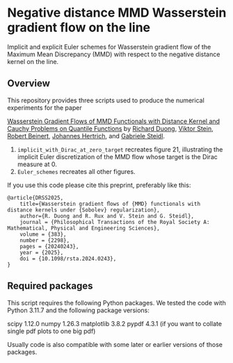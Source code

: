 # Negative distance MMD Wasserstein gradient flow on the line
Implicit and explicit Euler schemes for Wasserstein gradient flow of the Maximum Mean Discrepancy (MMD) with respect to the negative distance kernel on the line.

Overview
---------------------------
This repository provides three scripts used to produce the numerical experiments for the paper

[Wasserstein Gradient Flows of MMD Functionals with Distance Kernel and  Cauchy Problems on Quantile Functions](https://arxiv.org/abs/2408.07498) by [Richard Duong](https://www.researchgate.net/profile/Richard-Duong), [Viktor Stein](https://viktorajstein.github.io/), [Robert Beinert](https://scholar.google.com/citations?user=D-RIm78AAAAJ&hl=en&oi=ao), [Johannes Hertrich](https://johertrich.github.io/), and [Gabriele Steidl](https://page.math.tu-berlin.de/~steidl/).

1. ```implicit_with_Dirac_at_zero_target``` recreates figure 21, illustrating the implicit Euler discretization of the MMD flow whose target is the Dirac measure at 0.
2. ```Euler_schemes``` recreates all other figures.

<!-- 2. ```discrete_Target``` recreates figures 14 and implements the explicit formula for the quantile functions of the MMD flow with discrete target measure. -->


If you use this code please cite this preprint, preferably like this:
```
@article{DRSS2025,
    title={Wasserstein gradient ﬂows of {MMD} functionals with distance kernels under {Sobolev} regularization}, 
    author={R. Duong and R. Rux and V. Stein and G. Steidl},
    journal = {Philosophical Transactions of the Royal Society A: Mathematical, Physical and Engineering Sciences},
    volume = {383},
    number = {2298},
    pages = {20240243},
    year = {2025},
    doi = {10.1098/rsta.2024.0243}, 
}
```


Required packages
---------------------------
This script requires the following Python packages. We tested the code with Python 3.11.7 and the following package versions:

scipy 1.12.0
numpy 1.26.3
matplotlib 3.8.2
pypdf 4.3.1 (if you want to collate single pdf plots to one big pdf)

Usually code is also compatible with some later or earlier versions of those packages.
